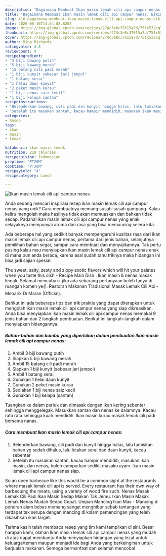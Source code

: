 ```yaml
---
description: "Bagaimana Membuat Ikan masin lemak cili api campur nenas, Bikin Ngiler"
title: "Bagaimana Membuat Ikan masin lemak cili api campur nenas, Bikin Ngiler"
slug: 416-bagaimana-membuat-ikan-masin-lemak-cili-api-campur-nenas-bikin-ngiler
date: 2020-05-16T14:54:08.820Z
image: https://img-global.cpcdn.com/recipes/274c3e8c37615a7d/751x532cq70/ikan-masin-lemak-cili-api-campur-nenas-foto-resep-utama.jpg
thumbnail: https://img-global.cpcdn.com/recipes/274c3e8c37615a7d/751x532cq70/ikan-masin-lemak-cili-api-campur-nenas-foto-resep-utama.jpg
cover: https://img-global.cpcdn.com/recipes/274c3e8c37615a7d/751x532cq70/ikan-masin-lemak-cili-api-campur-nenas-foto-resep-utama.jpg
author: Mina Richards
ratingvalue: 4.8
reviewcount: 4
recipeingredient:
- "3 biji bawang putih"
- "5 biji bawang merah"
- "15 batang cili padi merah"
- "1 biji kunyit sebesar jari jempol"
- "1 batang serai"
- "1 helai daun kunyit"
- "2 peket masin kurau"
- "1 biji nenas saiz kecil"
- "1 biji kelapa santan"
recipeinstructions:
- "Belenderkan bawang, cili padi dan kunyit hingga halus, lalu tumiskan bahan yg sudah dihalus, lalu letakan serai dan daun kunyit, kacau sebentar"
- "Setelah itu masukan santan, kacau hampir mendidih, masukan ikan masin, dan nenas, boleh campurkan sedikit masako ayam. Ikan masin lemak cili api campur nenas siap."
categories:
- Resep
tags:
- ikan
- masin
- lemak

katakunci: ikan masin lemak 
nutrition: 219 calories
recipecuisine: Indonesian
preptime: "PT20M"
cooktime: "PT30M"
recipeyield: "4"
recipecategory: Lunch

---
```



![Ikan masin lemak cili api campur nenas](https://img-global.cpcdn.com/recipes/274c3e8c37615a7d/751x532cq70/ikan-masin-lemak-cili-api-campur-nenas-foto-resep-utama.jpg)

Anda sedang mencari inspirasi resep ikan masin lemak cili api campur nenas yang unik? Cara membuatnya memang susah-susah gampang. Kalau keliru mengolah maka hasilnya tidak akan memuaskan dan bahkan tidak sedap. Padahal ikan masin lemak cili api campur nenas yang enak selayaknya mempunyai aroma dan rasa yang bisa memancing selera kita.

Ada beberapa hal yang sedikit banyak mempengaruhi kualitas rasa dari ikan masin lemak cili api campur nenas, pertama dari jenis bahan, selanjutnya pemilihan bahan segar, sampai cara membuat dan menyajikannya. Tak perlu pusing kalau mau menyiapkan ikan masin lemak cili api campur nenas enak di mana pun anda berada, karena asal sudah tahu triknya maka hidangan ini bisa jadi sajian spesial.

The sweet, salty, zesty and zippy exotic flavors which will hit your palates when you taste this dish - Recipe Main Dish : Ikan masin &amp; nenas masak lemak. Selamat mencuba☺.jika ada sebarang pertanyaan boleh tanya di ruangan komen ye✌. Restoran Makanan Tradisional Masak Lemak Cili Api - Menarik Di Maran (Official).


Berikut ini ada beberapa tips dan trik praktis yang dapat diterapkan untuk mengolah ikan masin lemak cili api campur nenas yang siap dikreasikan. Anda bisa menyiapkan Ikan masin lemak cili api campur nenas memakai 9 jenis bahan dan 2 langkah pembuatan. Berikut ini langkah-langkah dalam menyiapkan hidangannya.

<!--inarticleads1-->

##### Bahan-bahan dan bumbu yang diperlukan dalam pembuatan Ikan masin lemak cili api campur nenas:

1. Ambil 3 biji bawang putih
1. Siapkan 5 biji bawang merah
1. Ambil 15 batang cili padi merah
1. Siapkan 1 biji kunyit (sebesar jari jempol)
1. Ambil 1 batang serai
1. Gunakan 1 helai daun kunyit
1. Gunakan 2 peket masin kurau
1. Sediakan 1 biji nenas saiz kecil
1. Gunakan 1 biji kelapa (santan)


Tuangkan ke dalam periuk dan dimasak dengan ikan kering sebentar sehingga menggelegak. Masukkan santan dan nenas ke dalamnya. Kacau rata rata sehingga kuah mendidih. Ikan masin kurau masak lemak cili padi bersama nanas. 

<!--inarticleads2-->

##### Cara membuat Ikan masin lemak cili api campur nenas:

1. Belenderkan bawang, cili padi dan kunyit hingga halus, lalu tumiskan bahan yg sudah dihalus, lalu letakan serai dan daun kunyit, kacau sebentar
1. Setelah itu masukan santan, kacau hampir mendidih, masukan ikan masin, dan nenas, boleh campurkan sedikit masako ayam. Ikan masin lemak cili api campur nenas siap.


So an open barbecue like this would be a common sight at the restaurants where masak lemak cili api is served. Every restaurant has their own way of barbecuing the meats, using a variety of wood fire such. Nenas Masak Lemak Cili Padi Ikan Masin Sedap Makan Tak Jemu. Ikan Masin Masak Lemak Nenas Mudah Sedao Cepat. Umpan Mancing Ikan Mas - Mancing di perairan alam bebas memang sangat menghibur sebab tantangan yang terdapat tak serupa dengan mancing di kolam pemancingan yang telah dikasihkan ikan target. 

Terima kasih telah membaca resep yang tim kami tampilkan di sini. Besar harapan kami, olahan Ikan masin lemak cili api campur nenas yang mudah di atas dapat membantu Anda menyiapkan hidangan yang lezat untuk keluarga/teman maupun menjadi ide bagi Anda yang berkeinginan untuk berjualan makanan. Semoga bermanfaat dan selamat mencoba!
